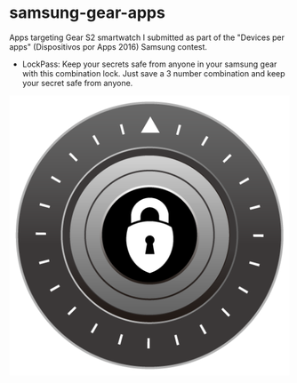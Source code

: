 # samsung-gear-apps
Apps targeting Gear S2 smartwatch I submitted as part of the "Devices per apps" (Dispositivos por Apps 2016) Samsung contest.

* LockPass: Keep your secrets safe from anyone in your samsung gear with this combination lock. Just save a 3 number combination and keep your secret safe from anyone.

![alt LockPassapp](https://github.com/dePablobernat/samsung_gear_apps/blob/master/LockPass/icon.png)

